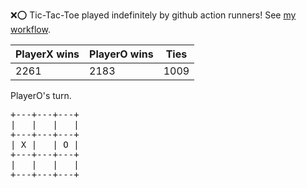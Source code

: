 :x::o: Tic-Tac-Toe played indefinitely by github action runners! See [my workflow](.github/workflows/play.yaml).

|PlayerX wins|PlayerO wins|Ties|
|-|-|-|
|2261|2183|1009|

PlayerO's turn.

<pre>
+---+---+---+
|   |   |   |
+---+---+---+
| X |   | O |
+---+---+---+
|   |   |   |
+---+---+---+
</pre>
